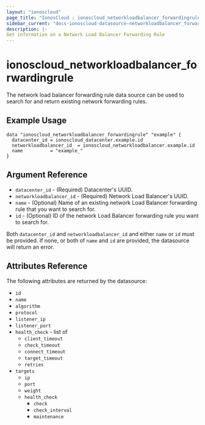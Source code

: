 ```yaml
---
layout: "ionoscloud"
page_title: "IonosCloud : ionoscloud_networkloadbalancer_forwardingrule"
sidebar_current: "docs-ionoscloud-datasource-networkloadbalancer_forwardingrule"
description: |-
Get information on a Network Load Balancer Forwarding Rule
---
```


# ionoscloud_networkloadbalancer_forwardingrule

The network load balancer forwarding rule data source can be used to search for and return existing network forwarding rules.

## Example Usage

```hcl
data "ionoscloud_networkloadbalancer_forwardingrule" "example" {
  datacenter_id = ionoscloud_datacenter.example.id
  networkloadbalancer_id  = ionoscloud_networkloadbalancer.example.id
  name			= "example_"
}
```

## Argument Reference

* `datacenter_id` - (Required) Datacenter's UUID.
* `networkloadbalancer_id` - (Required) Network Load Balancer's UUID.
* `name` - (Optional) Name of an existing network Load Balancer forwarding rule that you want to search for.
* `id` - (Optional) ID of the network Load Balancer forwarding rule you want to search for.

Both `datacenter_id` and `networkloadbalancer_id` and either `name` or `id` must be provided. If none, or both of `name` and `id` are provided, the datasource will return an error.

## Attributes Reference

The following attributes are returned by the datasource:

* `id`
* `name`
* `algorithm`
* `protocol`
* `listener_ip`
* `listener_port`
* `health_check` - list of
    * `client_timeout`
    * `check_timeout`
    * `connect_timeout`
    * `target_timeout`
    * `retries`
* `targets`
    * `ip`
    * `port`
    * `weight`
    * `health_check`
        * `check`
        * `check_interval`
        * `maintenance`

